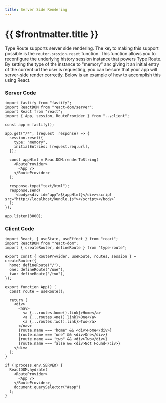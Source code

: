 ```yaml
---
title: Server Side Rendering
---
```


# {{ $frontmatter.title }}

Type Route supports server side rendering. The key to making this support possible
is the `router.session.reset` function. This function allows you to reconfigure
the underlying history session instance that powers Type Route. By setting the type of the
instance to "memory" and giving it an initial entry of the current url the user is
requesting, you can be sure that your app will server-side render correctly. Below is an example
of how to accomplish this using React.

### Server Code

```tsx
import fastify from "fastify";
import ReactDOM from "react-dom/server";
import React from "react";
import { App, session, RouteProvider } from "../client";

const app = fastify();

app.get("/*", (request, response) => {
  session.reset({
    type: "memory",
    initialEntries: [request.req.url],
  });

  const appHtml = ReactDOM.renderToString(
    <RouteProvider>
      <App />
    </RouteProvider>
  );

  response.type("text/html");
  response.send(
    `<body><div id="app">${appHtml}</div><script src="http://localhost/bundle.js"></script></body>`
  );
});

app.listen(3000);
```

### Client Code

```tsx
import React, { useState, useEffect } from "react";
import ReactDOM from "react-dom";
import { createRouter, defineRoute } from "type-route";

export const { RouteProvider, useRoute, routes, session } = createRouter({
  home: defineRoute("/"),
  one: defineRoute("/one"),
  two: defineRoute("/two"),
});

export function App() {
  const route = useRoute();

  return (
    <div>
      <nav>
        <a {...routes.home().link}>Home</a>
        <a {...routes.one().link}>One</a>
        <a {...routes.two().link}>Two</a>
      </nav>
      {route.name === "home" && <div>Home</div>}
      {route.name === "one" && <div>One</div>}
      {route.name === "two" && <div>Two</div>}
      {route.name === false && <div>Not Found</div>}
    </div>
  );
}

if (!process.env.SERVER) {
  ReactDOM.hydrate(
    <RouteProvider>
      <App />
    </RouteProvider>,
    document.querySelector("#app")
  );
}
```
